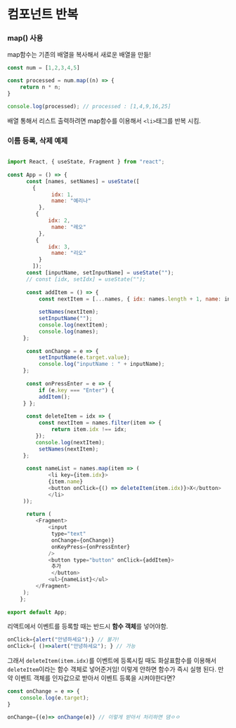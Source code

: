 ﻿# 컴포넌트 반복

###  map() 사용

map함수는 기존의 배열을 복사해서 새로운 배열을 만듦!

```js
const num = [1,2,3,4,5]

const processed = num.map((n) => {
	return n * n;
}

console.log(processed); // processed : [1,4,9,16,25]
```
배열 통해서 리스트 출력하려면 map함수를 이용해서 `<li>`태그를 반복 시킴.

### 이름 등록, 삭제 예제

```js

import React, { useState, Fragment } from "react";  
  
const App = () => {  
	  const [names, setNames] = useState([  
		{ 
			  idx: 1,  
			  name: "예리나"  
		  },  
		 {  
			 idx: 2,  
			  name: "레오"  
		  },  
		 {  
			 idx: 3,  
			  name: "리오"  
		  }  
		]);  
	  const [inputName, setInputName] = useState("");  
	  // const [idx, setIdx] = useState("");  
	  
	  const addItem = () => {  
		  const nextItem = [...names, { idx: names.length + 1, name: inputName }];  
	  
		  setNames(nextItem);  
		  setInputName("");  
		  console.log(nextItem);  
		  console.log(names);  
	 }; 
  
	  const onChange = e => {  
		  setInputName(e.target.value);  
		  console.log("inputName : " + inputName);  
	 };  
	 
	  const onPressEnter = e => {  
		  if (e.key === "Enter") {  
		  addItem();  
	 } };  
	 
	  const deleteItem = idx => {  
		  const nextItem = names.filter(item => {  
			  return item.idx !== idx;  
		 });  
		 console.log(nextItem);  
		  setNames(nextItem);  
	 };  
	 
	  const nameList = names.map(item => (  
			 <li key={item.idx}>  
			 {item.name}  
			 <button onClick={() => deleteItem(item.idx)}>X</button>  
			 </li>  
	 ));  
	 
	  return (  
		 <Fragment>  
			 <input  
			  type="text"  
			  onChange={onChange)}  
			  onKeyPress={onPressEnter}  
			 /> 
			 <button type="button" onClick={addItem}>  
			  추가  
			  </button>  
			 <ul>{nameList}</ul>  
		 </Fragment>  
	 );
	};  
  
export default App;
```

리액트에서 이벤트를 등록할 때는 반드시 **함수 객체**를 넣어야함.

```js
onClick={alert("안녕하세요");} // 불가!
onClick={ ()=>alert("안녕하세요"); } // 가능
```

그래서 `deleteItem(item.idx)`를 이벤트에 등록시킬 때도 화살표함수를 이용해서 `deleteItem`이라는 함수 객체로 넣어준거임! 이렇게 안하면 함수가 즉시 실행 된다.
만약 이벤트 객체를 인자값으로 받아서 이벤트 등록을 시켜야한다면?

```js
const onChange = e => {
	console.log(e.target);
}

onChange={(e)=> onChange(e)} // 이렇게 받아서 처리하면 댐ㅇㅇ
```
